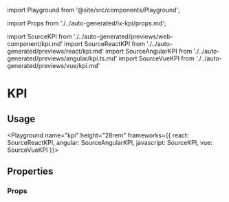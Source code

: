import Playground from '@site/src/components/Playground';

import Props from './../auto-generated/ix-kpi/props.md';

import SourceKPI from './../auto-generated/previews/web-component/kpi.md'
import SourceReactKPI from './../auto-generated/previews/react/kpi.md'
import SourceAngularKPI from './../auto-generated/previews/angular/kpi.ts.md'
import SourceVueKPI from './../auto-generated/previews/vue/kpi.md'

# KPI

## Usage

<Playground
name="kpi" height="28rem"
frameworks={{
  react: SourceReactKPI,
  angular: SourceAngularKPI,
  javascript: SourceKPI,
  vue: SourceVueKPI
}}>
</Playground>

## Properties

### Props

<Props />
